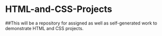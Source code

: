 # HTML-and-CSS-Projects
##This will be a repository for assigned as well as self-generated work to demonstrate HTML and CSS projects. 
